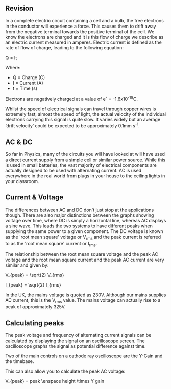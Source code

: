 ## Revision
In a complete electric circuit containing a cell and a bulb, the free electrons in the conductor will experience a force. This causes them to drift away from the negative terminal towards the positive terminal of the cell. We know the electrons are charged and it is this flow of charge we describe as an electric current measured in amperes. Electric current is defined as the rate of flow of charge, leading to the following equation:

<p>Q = It</p>

Where:
- Q = Charge (C)
- I = Current (A)
- t = Time (s)

Electrons are negatively charged at a value of e<sup>-</sup> = -1.6x10<sup>-19</sup>C.

Whilst the speed of electrical signals can travel through copper wires is extremely fast, almost the speed of light, the actual velocity of the individual electrons carrying this signal is quite slow. It varies widely but an average ‘drift velocity’ could be expected to be approximately 0.1mm s<sup>-1</sup>.

## AC & DC
So far in Physics, many of the circuits you will have looked at will have used a direct current supply from a simple cell or similar power source. While this is used in small batteries, the vast majority of electrical components are actually designed to be used with alternating current. AC is used everywhere in the real world from plugs in your house to the ceiling lights in your classroom.

## Current & Voltage
The differences between AC and DC don't just stop at the applications though. There are also major distinctions between the graphs showing voltage over time, where DC is simply a horizontal line, whereas AC displays a sine wave. This leads the two systems to have different peaks when supplying the same power to a given component. The DC voltage is known as the 'root mean square' voltage or V<sub>rms</sub> and the peak current is referred to as the 'root mean square' current or I<sub>rms</sub>.

<!--Insert AC/DC graph-->

The relationship between the root mean square voltage and the peak AC voltage and the root mean square current and the peak AC current are very similar and given by:

<p>V_{peak} = \sqrt{2} V_{rms}</p>

<p>I_{peak} = \sqrt{2} I_{rms}</p>

In the UK, the mains voltage is quoted as 230V. Although our mains supplies AC current, this is the V<sub>rms</sub> value. The mains voltage can actually rise to a peak of approximately 325V.

## Calculating peaks
The peak voltage and frequency of alternating current signals can be calculated by displaying the signal on an oscilloscope screen. The oscilloscope graphs the signal as potential difference against time.

Two of the main controls on a cathode ray oscilloscope are the Y-Gain and the timebase.

<!--Insert interactive activity with live graph and sliders-->

This can also allow you to calculate the peak AC voltage:

<p>V_{peak} = peak \enspace height \times Y gain</p>
